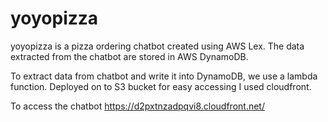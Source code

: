 # yoyopizza

yoyopizza is a pizza ordering chatbot created using AWS Lex.
The data extracted from the chatbot are stored in AWS DynamoDB.

To extract data from chatbot and write it into DynamoDB, we use a lambda function.
Deployed on to S3 bucket for easy accessing I used cloudfront.


To access the chatbot
https://d2pxtnzadpqvi8.cloudfront.net/
